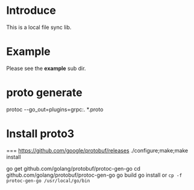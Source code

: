 # Introduce

This is a local file sync lib.

# Example

Please see the **example** sub dir.

# proto generate
protoc --go_out=plugins=grpc:. *.proto

# Install proto3
===
 https://github.com/google/protobuf/releases 
./configure;make;make install

go get github.com/golang/protobuf/protoc-gen-go 
cd github.com/golang/protobuf/protoc-gen-go 
go build 
go install or `cp -f protoc-gen-go /usr/local/go/bin`
